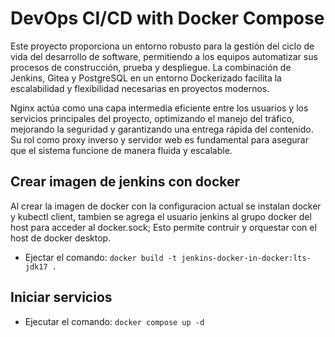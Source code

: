 # DevOps CI/CD with Docker Compose

Este proyecto proporciona un entorno robusto para la gestión del ciclo de vida del desarrollo de software, permitiendo a los equipos automatizar sus procesos de construcción, prueba y despliegue. La combinación de Jenkins, Gitea y PostgreSQL en un entorno Dockerizado facilita la escalabilidad y flexibilidad necesarias en proyectos modernos.

Nginx actúa como una capa intermedia eficiente entre los usuarios y los servicios principales del proyecto, optimizando el manejo del tráfico, mejorando la seguridad y garantizando una entrega rápida del contenido. Su rol como proxy inverso y servidor web es fundamental para asegurar que el sistema funcione de manera fluida y escalable.

## Crear imagen de jenkins con docker

Al crear la imagen de docker con la configuracion actual se instalan docker y kubectl client, tambien se agrega el usuario jenkins al grupo docker del host para acceder al docker.sock; Esto permite contruir y orquestar con el host de docker desktop.

- Ejectar el comando: `docker build -t jenkins-docker-in-docker:lts-jdk17 .`

## Iniciar servicios

- Ejecutar el comando: `docker compose up -d`